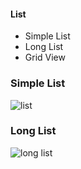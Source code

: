 #### List
* Simple List
* Long List
* Grid View
### Simple List
![list](https://user-images.githubusercontent.com/69578414/134225661-50b3c019-788a-43aa-9764-625c45b41044.PNG)

### Long List
![long list](https://user-images.githubusercontent.com/69578414/134378091-7f460df7-ae03-49d4-ada5-b1164ed0eb69.PNG)

